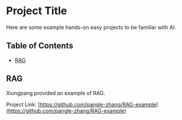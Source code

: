 # Project Title

Here are some example hands-on easy projects to be familiar with AI. 

## Table of Contents

- [RAG](#RAG)


## RAG

Xiongpang provided an example of RAG.

Project Link: [https://github.com/pangle-zhang/RAG-example](https://github.com/pangle-zhang/RAG-example)
